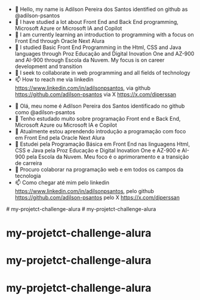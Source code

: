 - 👋 Hello, my name is Adilson Pereira dos Santos identified on github as @adilson-psantos
- 👀 I have studied a lot about Front End and Back End programming, Microsoft Azure or Microsoft IA and Copilot
- 🌱 I am currently learning an introduction to programming with a focus on Front End through Oracle Next Alura
- 🌱 I studied Basic Front End Programming in the Html, CSS and Java languages ​​through Proz Educação and Digital Inovation One and AZ-900 and AI-900 through Escola da Nuvem. My focus is on career development and transition
- 💞️ I seek to collaborate in web programming and all fields of technology
- 📫 How to reach me via linkedin https://www.linkedin.com/in/adilsonpsantos, via github https://github.com/adilson-psantos via X https://x.com/diperssan

<!---
adilson-psantos/adilson-psantos is a ✨ special ✨ repository because its `README.md` (this file) appears on its GitHub profile.
You can click the View link to see its changes.
--->





- 👋 Olá, meu nome é Adilson Pereira dos Santos identificado no github como  @adilson-psantos
- 👀 Tenho estudado muito sobre programação Front end e Back End, Microsoft Azure  ou Microsoft IA e Copilot
- 🌱 Atualmente estou aprendendo introdução a programação com foco em Front End pela Oracle Next Alura
- 🌱 Estudei pela Programação Básica em Front End nas linguagens Html, CSS e Java pela Proz Educação e Digital Inovation One e AZ-900 e AI-900 pela Escola da Nuvem. Meu foco é o aprimoramento e a transição de carreira
- 💞️ Procuro colaborar na programação web e em todos os campos da tecnologia
- 📫 Como chegar até mim pelo linkedin https://www.linkedin.com/in/adilsonpsantos, pelo github https://github.com/adilson-psantos pelo X https://x.com/diperssan

<!---
adilson-psantos/adilson-psantos é um repositório ✨ especial ✨ porque seu `README.md` (este arquivo) aparece no seu perfil do GitHub.
Você pode clicar no link Visualizar para ver suas alterações.
--->
#   m y - p r o j e t c t - c h a l l e n g e - a l u r a 
 
 # my-projetct-challenge-alura
# my-projetct-challenge-alura
# my-projetct-challenge-alura
# my-projetct-challenge-alura

